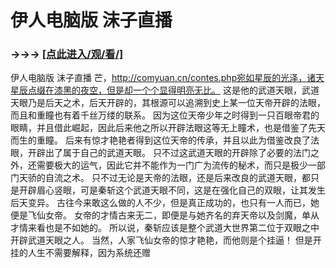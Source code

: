 # 伊人电脑版 沫子直播

### →→→ <a href="http://3t3e.com/index.html">[点此进入/观/看/]</a>

伊人电脑版 沫子直播
芒，http://comyuan.cn/contes.php宛如星辰的光泽，诸天星辰点缀在漆黑的夜空，但是却一个个显得明亮无比。
    这是他的武道天眼，武道天眼乃是后天之术，后天开辟的，其根源可以追溯到史上某一位天帝开辟的法眼，而且和重瞳也有着千丝万缕的联系。
    因为这位天帝少年之时得到一只百眼帝君的眼睛，并且借此崛起，因此后来他之所以开辟法眼这等无上瞳术，也是借鉴了先天而生的重瞳。
    后来有惊才艳艳者得到这位天帝的传承，并且以此为借鉴改良了法眼，开辟出了属于自己的武道天眼。
    只不过这武道天眼的开辟除了必要的法门之外，还需要极大的运气，因此它并不能作为一门广为流传的秘术，而只是极少一部门天骄的自流之术。
    只不过无论是天帝的法眼，还是后来改良的武道天眼，都只是开辟眉心竖眼，可是秦斩这个武道天眼不同，这是在强化自己的双眼，让其发生后天变异。
    古往今来敢这么做的人不少，但是真正成功的，也只有一人而已，她便是飞仙女帝。
    女帝的才情古来无二，即便是与她齐名的弃天帝以及剑魔，单从才情来看也是不如她的。
    所以说，秦斩应该是整个武道大世界第二位于双眼之中开辟武道天眼之人。
    当然，人家飞仙女帝的惊才艳艳，而他则是个挂逼！
    但是开挂的人生不需要解释，因为系统还赠
